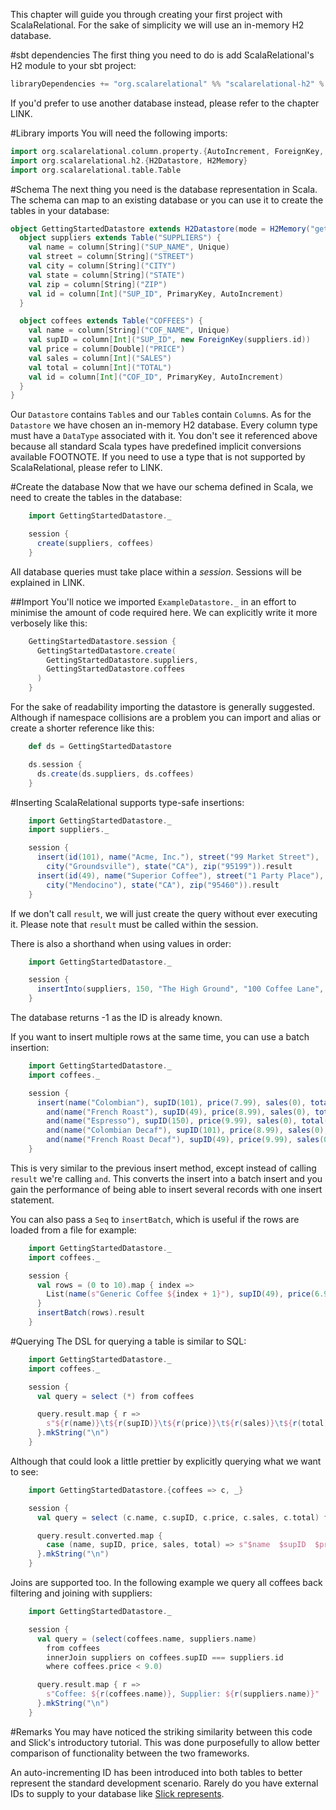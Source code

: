 
This chapter will guide you through creating your first project with ScalaRelational. For the sake of simplicity we will use an in-memory H2 database.

#sbt dependencies
The first thing you need to do is add ScalaRelational's H2 module to your sbt project:

```scala
libraryDependencies += "org.scalarelational" %% "scalarelational-h2" % "1.1.0-SNAPSHOT"
```

If you'd prefer to use another database instead, please refer to the chapter LINK.

#Library imports
You will need the following imports:

```scala
import org.scalarelational.column.property.{AutoIncrement, ForeignKey, PrimaryKey, Unique}
import org.scalarelational.h2.{H2Datastore, H2Memory}
import org.scalarelational.table.Table
```
     
    
#Schema
The next thing you need is the database representation in Scala. The schema can map to an existing database or you can use it to create the tables in your database:

```scala
object GettingStartedDatastore extends H2Datastore(mode = H2Memory("getting_started")) {
  object suppliers extends Table("SUPPLIERS") {
    val name = column[String]("SUP_NAME", Unique)
    val street = column[String]("STREET")
    val city = column[String]("CITY")
    val state = column[String]("STATE")
    val zip = column[String]("ZIP")
    val id = column[Int]("SUP_ID", PrimaryKey, AutoIncrement)
  }

  object coffees extends Table("COFFEES") {
    val name = column[String]("COF_NAME", Unique)
    val supID = column[Int]("SUP_ID", new ForeignKey(suppliers.id))
    val price = column[Double]("PRICE")
    val sales = column[Int]("SALES")
    val total = column[Int]("TOTAL")
    val id = column[Int]("COF_ID", PrimaryKey, AutoIncrement)
  }
}
```
     

Our `Datastore` contains `Table`s and our `Table`s contain `Column`s. As for the `Datastore` we have chosen an in-memory H2 database. Every column type must have a `DataType` associated with it. You don't see it referenced above because all standard Scala types have predefined implicit conversions available FOOTNOTE. If you need to use a type that is not supported by ScalaRelational, please refer to LINK.

#Create the database
Now that we have our schema defined in Scala, we need to create the tables in the database:

```scala
    import GettingStartedDatastore._

    session {
      create(suppliers, coffees)
    }
```
     

All database queries must take place within a *session*. Sessions will be explained in LINK.

##Import
You'll notice we imported `ExampleDatastore._` in an effort to minimise the amount of code required here. We can explicitly write it more verbosely like this:

```scala
    GettingStartedDatastore.session {
      GettingStartedDatastore.create(
        GettingStartedDatastore.suppliers,
        GettingStartedDatastore.coffees
      )
    }
```
     

For the sake of readability importing the datastore is generally suggested. Although if namespace collisions are a problem you can import and alias or create a shorter reference like this:

```scala
    def ds = GettingStartedDatastore

    ds.session {
      ds.create(ds.suppliers, ds.coffees)
    }
```
     

#Inserting
ScalaRelational supports type-safe insertions:

```scala
    import GettingStartedDatastore._
    import suppliers._

    session {
      insert(id(101), name("Acme, Inc."), street("99 Market Street"),
        city("Groundsville"), state("CA"), zip("95199")).result
      insert(id(49), name("Superior Coffee"), street("1 Party Place"),
        city("Mendocino"), state("CA"), zip("95460")).result
    }
```
     

If we don't call `result`, we will just create the query without ever executing it. Please note that `result` must be called within the session.

There is also a shorthand when using values in order:

```scala
    import GettingStartedDatastore._

    session {
      insertInto(suppliers, 150, "The High Ground", "100 Coffee Lane", "Meadows", "CA", "93966").result
    }
```
     

The database returns -1 as the ID is already known.

If you want to insert multiple rows at the same time, you can use a batch insertion:

```scala
    import GettingStartedDatastore._
    import coffees._

    session {
      insert(name("Colombian"), supID(101), price(7.99), sales(0), total(0)).
        and(name("French Roast"), supID(49), price(8.99), sales(0), total(0)).
        and(name("Espresso"), supID(150), price(9.99), sales(0), total(0)).
        and(name("Colombian Decaf"), supID(101), price(8.99), sales(0), total(0)).
        and(name("French Roast Decaf"), supID(49), price(9.99), sales(0), total(0)).result
    }
```
     

This is very similar to the previous insert method, except instead of calling `result` we're calling `and`. This converts the insert into a batch insert and you gain the performance of being able to insert several records with one insert statement.

You can also pass a `Seq` to `insertBatch`, which is useful if the rows are loaded from a file for example:

```scala
    import GettingStartedDatastore._
    import coffees._

    session {
      val rows = (0 to 10).map { index =>
        List(name(s"Generic Coffee ${index + 1}"), supID(49), price(6.99), sales(0), total(0))
      }
      insertBatch(rows).result
    }
```
     
    
#Querying
The DSL for querying a table is similar to SQL:

```scala
    import GettingStartedDatastore._
    import coffees._

    session {
      val query = select (*) from coffees

      query.result.map { r =>
        s"${r(name)}\t${r(supID)}\t${r(price)}\t${r(sales)}\t${r(total)}"
      }.mkString("\n")
    }
```
     

Although that could look a little prettier by explicitly querying what we want to see:

```scala
    import GettingStartedDatastore.{coffees => c, _}

    session {
      val query = select (c.name, c.supID, c.price, c.sales, c.total) from c

      query.result.converted.map {
        case (name, supID, price, sales, total) => s"$name  $supID  $price  $sales  $total"
      }.mkString("\n")
    }
```
     

Joins are supported too. In the following example we query all coffees back filtering and joining with suppliers:

```scala
    import GettingStartedDatastore._

    session {
      val query = (select(coffees.name, suppliers.name)
        from coffees
        innerJoin suppliers on coffees.supID === suppliers.id
        where coffees.price < 9.0)

      query.result.map { r =>
        s"Coffee: ${r(coffees.name)}, Supplier: ${r(suppliers.name)}"
      }.mkString("\n")
    }
```
     

#Remarks
You may have noticed the striking similarity between this code and Slick's introductory tutorial. This was done purposefully to allow better comparison of functionality between the two frameworks.

An auto-incrementing ID has been introduced into both tables to better represent the standard development scenario. Rarely do you have external IDs to supply to your database like [Slick represents](http://slick.typesafe.com/doc/3.0.0/gettingstarted.html#schema).